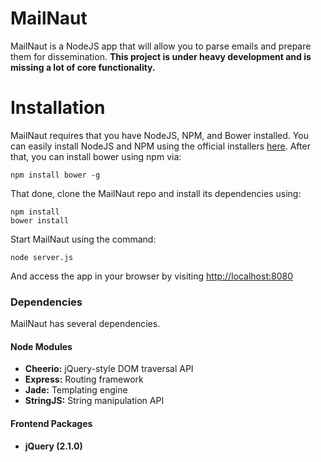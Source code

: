 MailNaut
========

MailNaut is a NodeJS app that will allow you to parse emails and prepare them for dissemination. **This project is under heavy development and is missing a lot of core functionality.**

Installation
========
MailNaut requires that you have NodeJS, NPM, and Bower installed. You can easily install NodeJS and NPM using the official installers [here](http://nodejs.org/download/). After that, you can install bower using npm via:

`npm install bower -g`

That done, clone the MailNaut repo and install its dependencies using:

```
npm install
bower install
```

Start MailNaut using the command:

`node server.js`

And access the app in your browser by visiting [http://localhost:8080](http://localhost:8080)

### Dependencies
MailNaut has several dependencies.

#### Node Modules
* **Cheerio:** jQuery-style DOM traversal API
* **Express:** Routing framework
* **Jade:** Templating engine
* **StringJS:** String manipulation API

#### Frontend Packages
* **jQuery (2.1.0)**  


